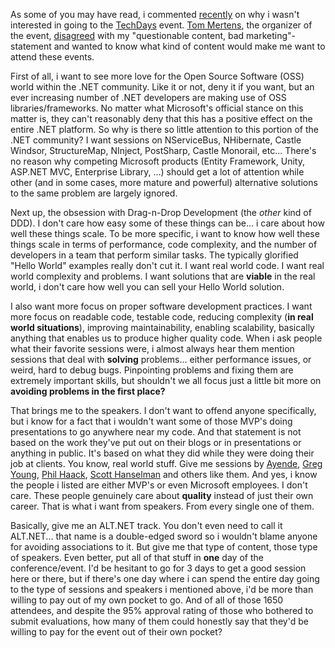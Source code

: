 As some of you may have read, i commented <a href="/blog/2009/03/techdays-no-thanks/">recently</a> on why i wasn't interested in going to the <a href="http://www.microsoft.com/belux/techdays/about.aspx">TechDays</a> event.  <a href="http://blogs.msdn.com/tommer/">Tom Mertens</a>, the organizer of the event, <a href="/blog/2009/03/techdays-no-thanks/comment-page-1/#comment-10115">disagreed</a> with my "questionable content, bad marketing"-statement and wanted to know what kind of content would make me want to attend these events.

First of all, i want to see more love for the Open Source Software (OSS) world within the .NET community.  Like it or not, deny it if you want, but an ever increasing number of .NET developers are making use of OSS libraries/frameworks.  No matter what Microsoft's official stance on this matter is, they can't reasonably deny that this has a positive effect on the entire .NET platform.  So why is there so little attention to this portion of the .NET community?  I want sessions on NServiceBus, NHibernate, Castle Windsor, StructureMap, NInject, PostSharp, Castle Monorail, etc... There's no reason why competing Microsoft products (Entity Framework, Unity, ASP.NET MVC, Enterprise Library, ...) should get a lot of attention while other (and in some cases, more mature and powerful) alternative solutions to the same problem are largely ignored.  

Next up, the obsession with Drag-n-Drop Development (the <em>other</em> kind of DDD).  I don't care how easy some of these things can be... i care about how well these things scale.  To be more specific, i want to know how well these things scale in terms of performance, code complexity, and the number of developers in a team that perform similar tasks.  The typically glorified "Hello World" examples really don't cut it.  I want real world code. I want real world complexity and problems.  I want solutions that are <strong>viable</strong> in the real world, i don't care how well you can sell your Hello World solution.

I also want more focus on proper software development practices.  I want more focus on readable code, testable code, reducing complexity (<strong>in real world situations</strong>), improving maintainability, enabling scalability, basically anything that enables us to produce higher quality code.  When i ask people what their favorite sessions were, i almost always hear them mention sessions that deal with <strong>solving</strong> problems... either performance issues, or weird, hard to debug bugs.  Pinpointing problems and fixing them are extremely important skills, but shouldn't we all focus just a little bit more on <strong>avoiding problems in the first place?</strong>

That brings me to the speakers.  I don't want to offend anyone specifically, but i know for a fact that i wouldn't want some of those MVP's doing presentations to go anywhere near my code.  And that statement is not based on the work they've put out on their blogs or in presentations or anything in public.  It's based on what they did while they were doing their job at clients.  You know, real world stuff.  Give me sessions by <a href="http://ayende.com/Blog/">Ayende</a>, <a href="http://codebetter.com/blogs/gregyoung/">Greg Young</a>, <a href="http://haacked.com/">Phil Haack</a>, <a href="http://www.hanselman.com/blog/">Scott Hanselman</a> and others like them.  And yes, i know the people i listed are either MVP's or even Microsoft employees.  I don't care.  These people genuinely care about <strong>quality</strong> instead of just their own career.  That is what i want from speakers.  From every single one of them.

Basically, give me an ALT.NET track.  You don't even need to call it ALT.NET... that name is a double-edged sword so i wouldn't blame anyone for avoiding associations to it.  But give me that type of content, those type of speakers.  Even better, put all of that stuff in <strong>one</strong> day of the conference/event.  I'd be hesitant to go for 3 days to get a good session here or there, but if there's one day where i can spend the entire day going to the type of sessions and speakers i mentioned above, i'd be more than willing to pay out of my own pocket to go.   And of all of those 1650 attendees, and despite the 95% approval rating of those who bothered to submit evaluations, how many of them could honestly say that they'd be willing to pay for the event out of their own pocket?